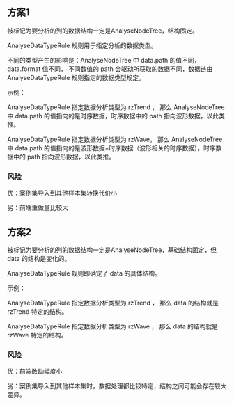 
## 方案1

被标记为要分析的列的数据结构一定是AnalyseNodeTree，结构固定。

AnalyseDataTypeRule 规则用于指定分析的数据类型。

不同的类型产生的影响是：AnalyseNodeTree 中 data.path 的值不同，data.format 值不同，
不同数值的 path 会驱动所获取的数据不同，数据链由 AnalyseDataTypeRule 规则指定的数据类型规定。

示例： 

AnalyseDataTypeRule 指定数据分析类型为 rzTrend ，
那么 AnalyseNodeTree 中 data.path 的值指向的是时序数据，时序数据中的 path 指向波形数据，以此类推。

AnalyseDataTypeRule 指定数据分析类型为 rzWave，
那么 AnalyseNodeTree 中 data.path 的值指向的是波形数据+时序数据（波形相关的时序数据），时序数据中的 path 指向波形数据，以此类推。

### 风险 

优：案例集导入到其他样本集转换代价小

劣：前端重做量比较大

## 方案2

被标记为要分析的列的数据结构一定是AnalyseNodeTree，基础结构固定，但 data 的结构是变化的。

AnalyseDataTypeRule 规则即确定了 data 的具体结构。

示例：

AnalyseDataTypeRule 指定数据分析类型为 rzTrend ，
那么 data 的结构就是 rzTrend 特定的结构。

AnalyseDataTypeRule 指定数据分析类型为 rzWave ，
那么 data 的结构就是 rzWave 特定的结构。

### 风险

优：前端改动幅度小

劣：案例集导入到其他样本集时，数据处理都比较特定，结构之间可能会存在较大差异。